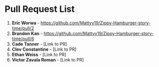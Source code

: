 # Pull Request List

1. **Eric Worwa** - https://github.com/Mattyy19/Zippy-Hamburger-story-time/pull/2
2. **Brandon Kan** - https://github.com/Mattyy19/Zippy-Hamburger-story-time/pull/6
3. **Cade Tanner** - [Link to PR]
4. **Clev Constantine** - [Link to PR]
5. **Ethan Weiss** - [Link to PR]
6. **Victor Zavala Roman** - [Link to PR]
